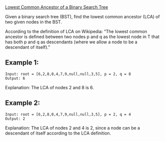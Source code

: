[Lowest Common Ancestor of a Binary Search Tree](https://leetcode.com/problems/lowest-common-ancestor-of-a-binary-search-tree/)


Given a binary search tree (BST), find the lowest common ancestor (LCA) of two given nodes in the BST.

According to the definition of LCA on Wikipedia: 
“The lowest common ancestor is defined between two nodes p and q as the lowest node in T that has both p and q as descendants 
(where we allow a node to be a descendant of itself).”

## Example 1:

```
Input: root = [6,2,8,0,4,7,9,null,null,3,5], p = 2, q = 8
Output: 6
```

Explanation: The LCA of nodes 2 and 8 is 6.

## Example 2:

```
Input: root = [6,2,8,0,4,7,9,null,null,3,5], p = 2, q = 4
Output: 2
```

Explanation: The LCA of nodes 2 and 4 is 2, since a node can be a descendant of itself according to the LCA definition.

